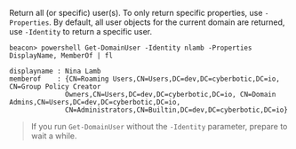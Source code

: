 Return all (or specific) user(s). To only return specific properties, use `-Properties`. By default, all user objects for the current domain are returned, use `-Identity` to return a specific user.
```shell
beacon> powershell Get-DomainUser -Identity nlamb -Properties DisplayName, MemberOf | fl

displayname : Nina Lamb
memberof    : {CN=Roaming Users,CN=Users,DC=dev,DC=cyberbotic,DC=io, CN=Group Policy Creator 
              Owners,CN=Users,DC=dev,DC=cyberbotic,DC=io, CN=Domain Admins,CN=Users,DC=dev,DC=cyberbotic,DC=io, 
              CN=Administrators,CN=Builtin,DC=dev,DC=cyberbotic,DC=io}
```

>If you run `Get-DomainUser` without the `-Identity` parameter, prepare to wait a while.

